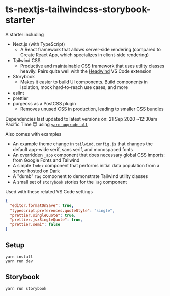 # ts-nextjs-tailwindcss-storybook-starter

A starter including

- Next.js (with TypeScript)
  - A React framework that allows server-side rendering (compared to Create React App, which specializes in client-side rendering)
- Tailwind CSS
  - Productive and maintainable CSS framework that uses utility classes heavily. Pairs quite well with the [Headwind](https://marketplace.visualstudio.com/items?itemName=heybourn.headwind) VS Code extension
- Storybook
  - Makes it easier to build UI components. Build components in isolation, mock hard-to-reach use cases, and more
- eslint
- prettier
- purgecss as a PostCSS plugin
  - Removes unused CSS in production, leading to smaller CSS bundles

Dependencies last updated to latest versions on: 21 Sep 2020 ~12:30am Pacific Time 😇 using [`yarn-upgrade-all`](https://github.com/tylerlong/yarn-upgrade-all)

Also comes with examples

- An example theme change in `tailwind.config.js` that changes the default app-wide serif, sans serif, and monospaced fonts
- An overridden `_app` component that does necessary global CSS imports: from Google Fonts and Tailwind
- A simple `Index` component that performs initial data population from a server hosted on [Dark](https://darklang.com/)
- A "dumb" `Tag` component to demonstrate Tailwind utility classes
- A small set of `storybook` stories for the `Tag` component

Used with these related VS Code settings

```json
{
  "editor.formatOnSave": true,
  "typescript.preferences.quoteStyle": "single",
  "prettier.singleQuote": true,
  "prettier.jsxSingleQuote": true,
  "prettier.semi": false
}
```

## Setup

```
yarn install
yarn run dev
```

## Storybook

```
yarn run storybook
```
